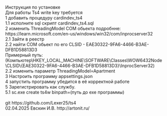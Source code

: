 <p>
Инструкция по установке<br>
Для работы Ts4 write key требуется<br>
1 добавить процедуру cardindev_ts4 <br>
1.1 исполните sql скрипт cardindev_ts4.sql <br>
2 изменить ThreadingModel COM обьекта подробнне: https://learn.microsoft.com/en-us/windows/win32/com/inprocserver32 <br>
2.1 Зайти в реестр <br>
2.2 найти COM обьект по его CLSID - EAE30322-9FA6-4466-B3AE-DFB1D58813D3 <br>
Примерный путь: (Компьютер\HKEY_LOCAL_MACHINE\SOFTWARE\Classes\WOW6432Node\CLSID\{EAE30322-9FA6-4466-B3AE-DFB1D58813D3}\InprocServer32) <br>
2.2 изменить параметр ThreadingModel=Apartment <br>
3 Настроить программу appsettings.json <br>
4 запустить программу убедится в её корректной работе <br>
5 Зарегистрировать как службу. <br>
5.1 sc.exe create ts4w binpath=(путь до exe программы) <br>        
<br>
git https://github.com/Lexer25/ts4 <br>
02.04.2025 Евскин И.В. http://artonit.ru/ 
</p>